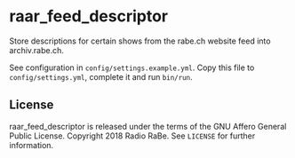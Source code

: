 # raar_feed_descriptor

Store descriptions for certain shows from the rabe.ch website feed into archiv.rabe.ch.

See configuration in `config/settings.example.yml`. Copy this file to `config/settings.yml`, complete it and run `bin/run`.

## License

raar_feed_descriptor is released under the terms of the GNU Affero General Public License.
Copyright 2018 Radio RaBe.
See `LICENSE` for further information.
